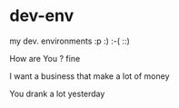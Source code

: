 dev-env
=======

my dev. environments :p :) :-( ::)

How are You ?
fine 

I want a business that make a lot of money 

You drank a lot yesterday
